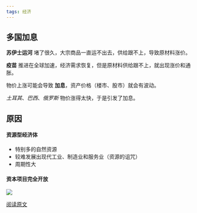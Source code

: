 ```yaml
---
tags: 经济
---
```




## 多国加息

**苏伊士运河** 堵了很久，大宗商品一直运不出去，供给跟不上，导致原材料涨价。

**疫苗** 推进在全球加速，经济需求恢复，但是原材料供给跟不上，就出现涨价和通胀。

物价上涨可能会导致 **加息**，资产价格（楼市、股市）就会有波动。

*土耳其*、*巴西*、*俄罗斯* 物价涨得太快，于是引发了加息。



## 原因

#### 资源型经济体

* 特别多的自然资源
* 较难发展出现代工业、制造业和服务业（资源的诅咒）
* 周期性大



#### 资本项目完全开放

![](http://zhouzm.cn/images/%E7%BE%8E%E5%9B%BE/2021-04-06-%E6%98%9F%E7%A9%BA2.jpg)

[阅读原文](https://mp.weixin.qq.com/s/kFA4Y4V76Rqz6TNjja8nVg)